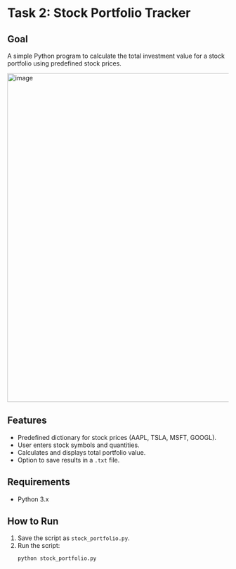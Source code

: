 # Task 2: Stock Portfolio Tracker

## Goal
A simple Python program to calculate the total investment value for a stock portfolio using predefined stock prices.

<img width="1775" height="746" alt="image" src="https://github.com/user-attachments/assets/fda7f081-4da7-4aea-9362-be4e25beb042" />

## Features
- Predefined dictionary for stock prices (AAPL, TSLA, MSFT, GOOGL).
- User enters stock symbols and quantities.
- Calculates and displays total portfolio value.
- Option to save results in a `.txt` file.

## Requirements
- Python 3.x

## How to Run
1. Save the script as `stock_portfolio.py`.
2. Run the script:
   ```bash
   python stock_portfolio.py
